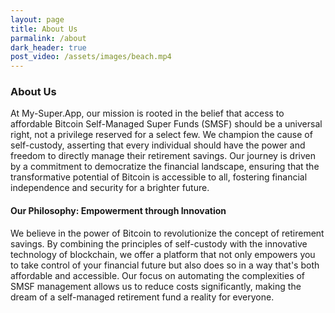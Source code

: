 ```yaml
---
layout: page
title: About Us
parmalink: /about
dark_header: true
post_video: /assets/images/beach.mp4
---
```

### About Us

At My-Super.App, our mission is rooted in the belief that access to affordable Bitcoin Self-Managed Super Funds (SMSF) should be a universal right, not a privilege reserved for a select few. We champion the cause of self-custody, asserting that every individual should have the power and freedom to directly manage their retirement savings. Our journey is driven by a commitment to democratize the financial landscape, ensuring that the transformative potential of Bitcoin is accessible to all, fostering financial independence and security for a brighter future.

#### Our Philosophy: Empowerment through Innovation

We believe in the power of Bitcoin to revolutionize the concept of retirement savings. By combining the principles of self-custody with the innovative technology of blockchain, we offer a platform that not only empowers you to take control of your financial future but also does so in a way that's both affordable and accessible. Our focus on automating the complexities of SMSF management allows us to reduce costs significantly, making the dream of a self-managed retirement fund a reality for everyone.

